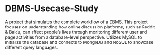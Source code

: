 # DBMS-Usecase-Study
A project that simulates the complete workflow of a DBMS. This project focuses on understanding how online discussion platforms, such as Reddit & Baidu, can affect people’s lives through monitoring different user and page activities from a database-level perspective.
Utilizes MySQL to initialize the database and connects to MongoDB and NoSQL to showcase different query languages. 
